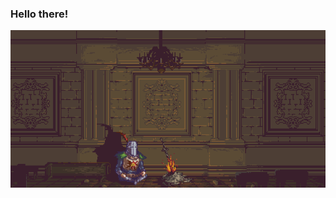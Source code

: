 ### Hello there!

<!--   -->
![](https://github.com/0x01001100/0x01001100/blob/main/img/bonfire.gif?raw=true)
<!--   -->
